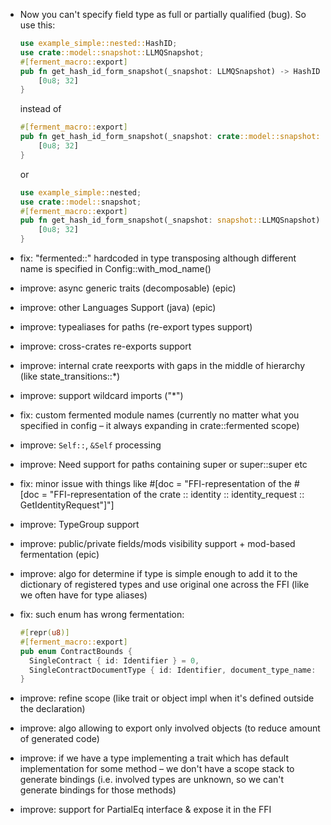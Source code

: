 - Now you can't specify field type as full or partially qualified (bug). So use this:
    ```rust
    use example_simple::nested::HashID;
    use crate::model::snapshot::LLMQSnapshot;
    #[ferment_macro::export]
    pub fn get_hash_id_form_snapshot(_snapshot: LLMQSnapshot) -> HashID {
        [0u8; 32]
    }
    ```
    instead of
    ```rust
    #[ferment_macro::export]
    pub fn get_hash_id_form_snapshot(_snapshot: crate::model::snapshot::LLMQSnapshot) -> example_simple::nested::HashID {
        [0u8; 32]
    }
    ```
    or
    ```rust
    use example_simple::nested;
    use crate::model::snapshot;
    #[ferment_macro::export]
    pub fn get_hash_id_form_snapshot(_snapshot: snapshot::LLMQSnapshot) -> nested::HashID {
        [0u8; 32]
    }
    ```
- fix: "fermented::" hardcoded in type transposing although different name is specified in Config::with_mod_name()
- improve: async generic traits (decomposable) (epic)
- improve: other Languages Support (java) (epic)
- improve: typealiases for paths (re-export types support)
- improve: cross-crates re-exports support 
- improve: internal crate reexports with gaps in the middle of hierarchy (like state_transitions::*)
- improve: support wildcard imports ("*")
- fix: custom fermented module names (currently no matter what you specified in config – it always expanding in crate::fermented scope)
- improve: `Self::`, `&Self` processing
- improve: Need support for paths containing super or super::super etc
- fix: minor issue with things like #[doc = "FFI-representation of the # [doc = \"FFI-representation of the crate :: identity :: identity_request :: GetIdentityRequest\"]"]
- improve: TypeGroup support
- improve: public/private fields/mods visibility support + mod-based fermentation (epic)
- improve: algo for determine if type is simple enough to add it to the dictionary of registered types and use original one across the FFI (like we often have for type aliases)
- fix: such enum has wrong fermentation: 
  ```rust
  #[repr(u8)]
  #[ferment_macro::export]
  pub enum ContractBounds {
    SingleContract { id: Identifier } = 0,
    SingleContractDocumentType { id: Identifier, document_type_name: String } = 1,
  }
  ```
  
- improve: refine scope (like trait or object impl when it's defined outside the declaration)
- improve: algo allowing to export only involved objects (to reduce amount of generated code)
- improve: if we have a type implementing a trait which has default implementation for some method – we don't have a scope stack to generate bindings (i.e. involved types are unknown, so we can't generate bindings for those methods)
- improve: support for PartialEq interface & expose it in the FFI